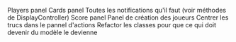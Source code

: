 
Players panel
Cards panel
Toutes les notifications qu'il faut (voir méthodes de DisplayController)
Score panel
Panel de création des joueurs
Centrer les trucs dans le pannel d'actions
Refactor les classes pour que ce qui doit devenir du modèle le devienne
